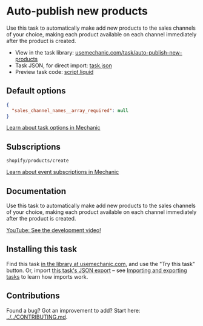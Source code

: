 # Auto-publish new products

Use this task to automatically make add new products to the sales channels of your choice, making each product available on each channel immediately after the product is created.

* View in the task library: [usemechanic.com/task/auto-publish-new-products](https://usemechanic.com/task/auto-publish-new-products)
* Task JSON, for direct import: [task.json](../../tasks/auto-publish-new-products.json)
* Preview task code: [script.liquid](./script.liquid)

## Default options

```json
{
  "sales_channel_names__array_required": null
}
```

[Learn about task options in Mechanic](https://docs.usemechanic.com/article/471-task-options)

## Subscriptions

```liquid
shopify/products/create
```

[Learn about event subscriptions in Mechanic](https://docs.usemechanic.com/article/408-subscriptions)

## Documentation

Use this task to automatically make add new products to the sales channels of your choice, making each product available on each channel immediately after the product is created.

[YouTube: See the development video!](https://youtu.be/yCV17WpS1Kg)

## Installing this task

Find this task [in the library at usemechanic.com](https://usemechanic.com/task/auto-publish-new-products), and use the "Try this task" button. Or, import [this task's JSON export](../../tasks/auto-publish-new-products.json) – see [Importing and exporting tasks](https://docs.usemechanic.com/article/505-importing-and-exporting-tasks) to learn how imports work.

## Contributions

Found a bug? Got an improvement to add? Start here: [../../CONTRIBUTING.md](../../CONTRIBUTING.md).
